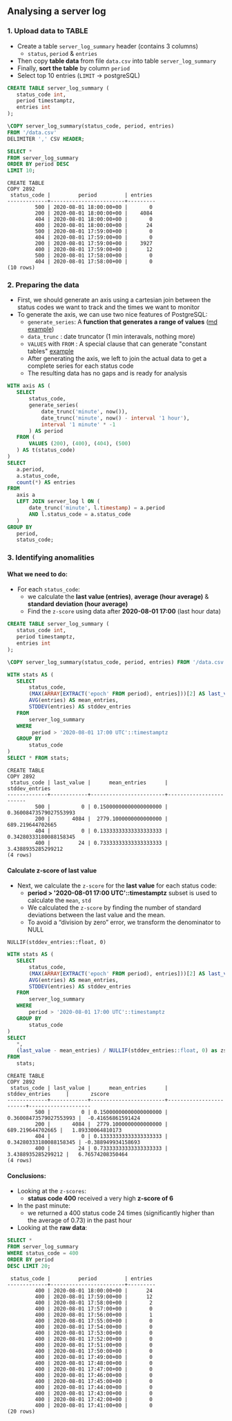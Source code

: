 ## Analysing a server log

### 1. Upload data to TABLE

- Create a table <code>server_log_summary</code> header (contains 3 columns)
   - `status`, `period` & `entries`
- Then copy **table data** from file <code>data.csv</code> into table `server_log_summary`
- Finally, **sort the table** by column <code>period</code> 
- Select top 10 entries (`LIMIT` -> postgreSQL)

```sql
CREATE TABLE server_log_summary (
   status_code int,
   period timestamptz,
   entries int
);

\COPY server_log_summary(status_code, period, entries) 
FROM '/data.csv' 
DELIMITER ',' CSV HEADER;

SELECT * 
FROM server_log_summary 
ORDER BY period DESC 
LIMIT 10;
```

```
CREATE TABLE
COPY 2892
 status_code |         period         | entries 
-------------+------------------------+---------
         500 | 2020-08-01 18:00:00+00 |       0
         200 | 2020-08-01 18:00:00+00 |    4084
         404 | 2020-08-01 18:00:00+00 |       0
         400 | 2020-08-01 18:00:00+00 |      24
         500 | 2020-08-01 17:59:00+00 |       0
         404 | 2020-08-01 17:59:00+00 |       0
         200 | 2020-08-01 17:59:00+00 |    3927
         400 | 2020-08-01 17:59:00+00 |      12
         500 | 2020-08-01 17:58:00+00 |       0
         404 | 2020-08-01 17:58:00+00 |       0
(10 rows)
```

### 2. Preparing the data

- First, we should generate an axis using a cartesian join between the status codes we want to track and the times we want to monitor
- To generate the axis, we can use two nice features of PostgreSQL:
   - `generate_series`: A **function that generates a range of values** ([md example](https://github.com/shtrausslearning/PostgreSQL-tutorials/blob/main/generate_series.md))
   - `data_trunc` : date truncator (1 min interavals, nothing more)
   - `VALUES` with `FROM` : A special clause that can generate "constant tables" [example](https://github.com/shtrausslearning/PostgreSQL-tutorials/blob/main/from%20values.md)
   - After generating the axis, we left to join the actual data to get a complete series for each status code
   - The resulting data has no gaps and is ready for analysis

```sql
WITH axis AS (
   SELECT
       status_code,
       generate_series(
           date_trunc('minute', now()),
           date_trunc('minute', now() - interval '1 hour'),
           interval '1 minute' * -1
       ) AS period
   FROM (
       VALUES (200), (400), (404), (500)
   ) AS t(status_code)
)
SELECT
   a.period,
   a.status_code,
   count(*) AS entries
FROM
   axis a
   LEFT JOIN server_log l ON (
       date_trunc('minute', l.timestamp) = a.period
       AND l.status_code = a.status_code
   )
GROUP BY
   period,
   status_code;
```

### 3. Identifying anomalities

#### What we need to do:
- For each `status_code`:
   - we calculate the **last value (entries)**, **average (hour average)** & **standard deviation (hour average)**
   - Find the <code>z-score</code> using data after **2020-08-01 17:00** (last hour data)

```sql
CREATE TABLE server_log_summary (
   status_code int,
   period timestamptz,
   entries int
);

\COPY server_log_summary(status_code, period, entries) FROM '/data.csv' DELIMITER ',' CSV HEADER;

WITH stats AS (
   SELECT
       status_code,
       (MAX(ARRAY[EXTRACT('epoch' FROM period), entries]))[2] AS last_value,
       AVG(entries) AS mean_entries,
       STDDEV(entries) AS stddev_entries
   FROM
       server_log_summary
   WHERE
        period > '2020-08-01 17:00 UTC'::timestamptz
   GROUP BY
       status_code
)
SELECT * FROM stats;
```

```
CREATE TABLE
COPY 2892
 status_code | last_value |      mean_entries      |     stddev_entries     
-------------+------------+------------------------+------------------------
         500 |          0 | 0.15000000000000000000 | 0.36008473579027553993
         200 |       4084 |  2779.1000000000000000 |       689.219644702665
         404 |          0 | 0.13333333333333333333 | 0.34280333180088158345
         400 |         24 | 0.73333333333333333333 |     3.4388935285299212
(4 rows)
```
#### Calculate z-score of **last value** 

- Next, we calculate the `z-score` for the **last value** for each status code:
   - **period > '2020-08-01 17:00 UTC'::timestamptz** subset is used to calculate the `mean`, `std` 
   - We calculated the `z-score` by finding the number of standard deviations between the last value and the mean. 
   - To avoid a “division by zero” error, we transform the denominator to NULL

```
NULLIF(stddev_entries::float, 0)
```

```sql
WITH stats AS (
   SELECT
       status_code,
       (MAX(ARRAY[EXTRACT('epoch' FROM period), entries]))[2] AS last_value,
       AVG(entries) AS mean_entries,
       STDDEV(entries) AS stddev_entries
   FROM
       server_log_summary
   WHERE
       period > '2020-08-01 17:00 UTC'::timestamptz
   GROUP BY
       status_code
)   
SELECT
   *,
   (last_value - mean_entries) / NULLIF(stddev_entries::float, 0) as zscore
FROM
   stats;
```

```
CREATE TABLE
COPY 2892
 status_code | last_value |      mean_entries      |     stddev_entries     |       zscore       
-------------+------------+------------------------+------------------------+--------------------
         500 |          0 | 0.15000000000000000000 | 0.36008473579027553993 |  -0.41656861591424
         200 |       4084 |  2779.1000000000000000 |       689.219644702665 |   1.89330064810173
         404 |          0 | 0.13333333333333333333 | 0.34280333180088158345 | -0.388949934158693
         400 |         24 | 0.73333333333333333333 |     3.4388935285299212 |   6.76574208350464
(4 rows)
```

#### Conclusions:
- Looking at the `z-scores`:
   - **status code 400** received a very high **z-score of 6** 
- In the past minute:
   - we returned a 400 status code 24 times (significantly higher than the average of 0.73) in the past hour
- Looking at the **raw data**:

```sql
SELECT * 
FROM server_log_summary 
WHERE status_code = 400 
ORDER BY period 
DESC LIMIT 20;
```

```
 status_code |         period         | entries 
-------------+------------------------+---------
         400 | 2020-08-01 18:00:00+00 |      24
         400 | 2020-08-01 17:59:00+00 |      12
         400 | 2020-08-01 17:58:00+00 |       2
         400 | 2020-08-01 17:57:00+00 |       0
         400 | 2020-08-01 17:56:00+00 |       1
         400 | 2020-08-01 17:55:00+00 |       0
         400 | 2020-08-01 17:54:00+00 |       0
         400 | 2020-08-01 17:53:00+00 |       0
         400 | 2020-08-01 17:52:00+00 |       0
         400 | 2020-08-01 17:51:00+00 |       0
         400 | 2020-08-01 17:50:00+00 |       0
         400 | 2020-08-01 17:49:00+00 |       0
         400 | 2020-08-01 17:48:00+00 |       0
         400 | 2020-08-01 17:47:00+00 |       0
         400 | 2020-08-01 17:46:00+00 |       0
         400 | 2020-08-01 17:45:00+00 |       0
         400 | 2020-08-01 17:44:00+00 |       0
         400 | 2020-08-01 17:43:00+00 |       0
         400 | 2020-08-01 17:42:00+00 |       0
         400 | 2020-08-01 17:41:00+00 |       0
(20 rows)
```

